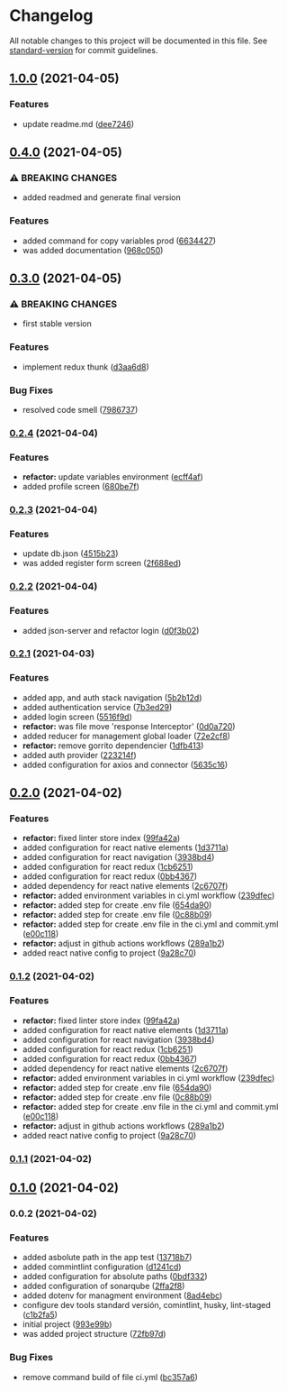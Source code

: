 # Changelog

All notable changes to this project will be documented in this file. See [standard-version](https://github.com/conventional-changelog/standard-version) for commit guidelines.

## [1.0.0](https://github.com/Alver23/mobiera-app/compare/v0.4.0...v1.0.0) (2021-04-05)


### Features

* update readme.md ([dee7246](https://github.com/Alver23/mobiera-app/commit/dee724630f3b45bf464b61eee045c9de6e1b06da))

## [0.4.0](https://github.com/Alver23/mobiera-app/compare/v0.3.0...v0.4.0) (2021-04-05)


### ⚠ BREAKING CHANGES

* added readmed and generate final version

### Features

* added command for copy variables prod ([6634427](https://github.com/Alver23/mobiera-app/commit/6634427a65c345bc51e82e0e049f5c85c0075631))
* was added documentation ([968c050](https://github.com/Alver23/mobiera-app/commit/968c05020068b4e47de7811185bb5e9013153b47))

## [0.3.0](https://github.com/Alver23/mobiera-app/compare/v0.2.4...v0.3.0) (2021-04-05)


### ⚠ BREAKING CHANGES

* first stable version

### Features

* implement redux thunk ([d3aa6d8](https://github.com/Alver23/mobiera-app/commit/d3aa6d88e9a34f8350077cbda0a300df6afc15b9))


### Bug Fixes

* resolved code smell ([7986737](https://github.com/Alver23/mobiera-app/commit/798673732759ee68149f62b669da92515bf0dd78))

### [0.2.4](https://github.com/Alver23/mobiera-app/compare/v0.2.3...v0.2.4) (2021-04-04)


### Features

* **refactor:** update variables environment ([ecff4af](https://github.com/Alver23/mobiera-app/commit/ecff4af26d5ba282d6eb64604cdf06c1c27e70bc))
* added profile screen ([680be7f](https://github.com/Alver23/mobiera-app/commit/680be7fe3ba490acdb99b7b2c1d9ea8602d5c565))

### [0.2.3](https://github.com/Alver23/mobiera-app/compare/v0.2.2...v0.2.3) (2021-04-04)


### Features

* update db.json ([4515b23](https://github.com/Alver23/mobiera-app/commit/4515b2348a25a643c686e5dd84db04c82da2a141))
* was added register form screen ([2f688ed](https://github.com/Alver23/mobiera-app/commit/2f688ed3ce4953f8a4495f36b55db5ce27a27404))

### [0.2.2](https://github.com/Alver23/mobiera-app/compare/v0.2.1...v0.2.2) (2021-04-04)


### Features

* added json-server and refactor login ([d0f3b02](https://github.com/Alver23/mobiera-app/commit/d0f3b02356b3b0e4f993378f1606237b53e2ff83))

### [0.2.1](https://github.com/Alver23/mobiera-app/compare/v0.2.0...v0.2.1) (2021-04-03)


### Features

* added app, and auth stack navigation ([5b2b12d](https://github.com/Alver23/mobiera-app/commit/5b2b12d599d8c50f19a77ff6810a7f652f5aca3f))
* added authentication service ([7b3ed29](https://github.com/Alver23/mobiera-app/commit/7b3ed29d84019b399afa9f57e59a1c23baa1f29a))
* added login screen ([5516f9d](https://github.com/Alver23/mobiera-app/commit/5516f9d8bb54cad8fd57d99169387dc42b5b4781))
* **refactor:** was file move 'response Interceptor' ([0d0a720](https://github.com/Alver23/mobiera-app/commit/0d0a720e691ef9e1301768323bb22bd013f77ef0))
* added reducer for management global loader ([72e2cf8](https://github.com/Alver23/mobiera-app/commit/72e2cf8eabf38adae59e595b165e994a4acc60a8))
* **refactor:** remove gorrito dependencier ([1dfb413](https://github.com/Alver23/mobiera-app/commit/1dfb4131acf287b71383eccb60c987d528021750))
* added auth provider ([223214f](https://github.com/Alver23/mobiera-app/commit/223214fb690f4d5a1dd373bf71c3944e15e5a40c))
* added configuration for axios and connector ([5635c16](https://github.com/Alver23/mobiera-app/commit/5635c168796d840f90d9626457ecde3167d88a3c))

## [0.2.0](https://github.com/Alver23/mobiera-app/compare/v0.1.1...v0.2.0) (2021-04-02)


### Features

* **refactor:** fixed linter store index ([99fa42a](https://github.com/Alver23/mobiera-app/commit/99fa42a1ab372f9ad8bf3ed8a0265f4dc733c2ff))
* added configuration for react native elements ([1d3711a](https://github.com/Alver23/mobiera-app/commit/1d3711a8496438ed553c00328ebcb75078dec1d8))
* added configuration for react navigation ([3938bd4](https://github.com/Alver23/mobiera-app/commit/3938bd4372c2df2957cb5b421e99af39da1a81f4))
* added configuration for react redux ([1cb6251](https://github.com/Alver23/mobiera-app/commit/1cb6251b79fe31a0187a0189008e747436c02d50))
* added configuration for react redux ([0bb4367](https://github.com/Alver23/mobiera-app/commit/0bb4367b79904e5391e56f79b5a570f92982abf0))
* added dependency for react native elements ([2c6707f](https://github.com/Alver23/mobiera-app/commit/2c6707f0129f733f4828905eb69b0a38a8f147b0))
* **refactor:** added environment variables in ci.yml workflow ([239dfec](https://github.com/Alver23/mobiera-app/commit/239dfec9c341300664568aecaa6dd1f9c06ebaac))
* **refactor:** added step for create .env file ([654da90](https://github.com/Alver23/mobiera-app/commit/654da90fb3d47786b747a760848f9e64cd2aead4))
* **refactor:** added step for create .env file ([0c88b09](https://github.com/Alver23/mobiera-app/commit/0c88b0962f1de9b0094ab8f18b739522f288fbaa))
* **refactor:** added step for create .env file in the ci.yml and commit.yml ([e00c118](https://github.com/Alver23/mobiera-app/commit/e00c118c17b5021d35355cdf9dc153a5760d10a2))
* **refactor:** adjust in github actions workflows ([289a1b2](https://github.com/Alver23/mobiera-app/commit/289a1b2e1b68f63d8b00b459acc055ef7a2e99d8))
* added react native config to project ([9a28c70](https://github.com/Alver23/mobiera-app/commit/9a28c70cdaee3fa6331a5371ca1f49001b832123))

### [0.1.2](https://github.com/Alver23/mobiera-app/compare/v0.1.1...v0.1.2) (2021-04-02)


### Features

* **refactor:** fixed linter store index ([99fa42a](https://github.com/Alver23/mobiera-app/commit/99fa42a1ab372f9ad8bf3ed8a0265f4dc733c2ff))
* added configuration for react native elements ([1d3711a](https://github.com/Alver23/mobiera-app/commit/1d3711a8496438ed553c00328ebcb75078dec1d8))
* added configuration for react navigation ([3938bd4](https://github.com/Alver23/mobiera-app/commit/3938bd4372c2df2957cb5b421e99af39da1a81f4))
* added configuration for react redux ([1cb6251](https://github.com/Alver23/mobiera-app/commit/1cb6251b79fe31a0187a0189008e747436c02d50))
* added configuration for react redux ([0bb4367](https://github.com/Alver23/mobiera-app/commit/0bb4367b79904e5391e56f79b5a570f92982abf0))
* added dependency for react native elements ([2c6707f](https://github.com/Alver23/mobiera-app/commit/2c6707f0129f733f4828905eb69b0a38a8f147b0))
* **refactor:** added environment variables in ci.yml workflow ([239dfec](https://github.com/Alver23/mobiera-app/commit/239dfec9c341300664568aecaa6dd1f9c06ebaac))
* **refactor:** added step for create .env file ([654da90](https://github.com/Alver23/mobiera-app/commit/654da90fb3d47786b747a760848f9e64cd2aead4))
* **refactor:** added step for create .env file ([0c88b09](https://github.com/Alver23/mobiera-app/commit/0c88b0962f1de9b0094ab8f18b739522f288fbaa))
* **refactor:** added step for create .env file in the ci.yml and commit.yml ([e00c118](https://github.com/Alver23/mobiera-app/commit/e00c118c17b5021d35355cdf9dc153a5760d10a2))
* **refactor:** adjust in github actions workflows ([289a1b2](https://github.com/Alver23/mobiera-app/commit/289a1b2e1b68f63d8b00b459acc055ef7a2e99d8))
* added react native config to project ([9a28c70](https://github.com/Alver23/mobiera-app/commit/9a28c70cdaee3fa6331a5371ca1f49001b832123))

### [0.1.1](https://github.com/Alver23/mobiera-app/compare/v0.1.0...v0.1.1) (2021-04-02)

## [0.1.0](https://github.com/Alver23/mobiera-app/compare/v0.0.2...v0.1.0) (2021-04-02)

### 0.0.2 (2021-04-02)


### Features

* added asbolute path in the app test ([13718b7](https://github.com/Alver23/mobiera-app/commit/13718b70df378c6e1a8f00ca95d783eb8be81736))
* added commintlint configuration ([d1241cd](https://github.com/Alver23/mobiera-app/commit/d1241cd66017e24f3fe73bfae029d341cedaf0f6))
* added configuration for absolute paths ([0bdf332](https://github.com/Alver23/mobiera-app/commit/0bdf3329e89c1f350f410d540120179fdfd748b0))
* added configuration of sonarqube ([2ffa2f8](https://github.com/Alver23/mobiera-app/commit/2ffa2f8b43ba0f02c7dcfcf930138b46d6d91aa4))
* added dotenv for managment environment ([8ad4ebc](https://github.com/Alver23/mobiera-app/commit/8ad4ebc21f7bdb859e1053db5ecec2198f704586))
* configure dev tools standard versión, comintlint, husky, lint-staged ([c1b2fa5](https://github.com/Alver23/mobiera-app/commit/c1b2fa5dbb4c141f14a3f3f3206398cc4998199f))
* initial project ([993e99b](https://github.com/Alver23/mobiera-app/commit/993e99b1007cf512323dadf108db669c18daefc7))
* was added project structure ([72fb97d](https://github.com/Alver23/mobiera-app/commit/72fb97d1f5cb86ff9494527a6b8dc37e2f15c4f6))


### Bug Fixes

* remove command build of file ci.yml ([bc357a6](https://github.com/Alver23/mobiera-app/commit/bc357a662c8e3e1b9b94bb423644f06e723cdcb7))
